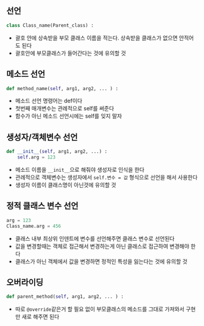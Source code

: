 ## 선언

```python
class Class_name(Parent_class) :
```

- 괄호 안에 상속받을 부모 클래스 이름을 적는다. 상속받을 클래스가 없으면 안적어도 된다
- 괄호안에 부모클래스가 들어간다는 것에 유의할 것

## 메소드 선언

```python
def method_name(self, arg1, arg2, ... ) :
```

- 메소드 선언 명령어는 def이다
- 첫번째 매개변수는 관례적으로 self를 써준다
- 함수가 아닌 메소드 선언시에는 self를 잊지 말자

## 생성자/객체변수 선언

```python
def __init__(self, arg1, arg2, ...) :
    self.arg = 123
```

- 메소드 이름을 `__init__`으로 해줘야 생성자로 인식을 한다
- 관례적으로 객체변수는 생성자에서 `self.변수 = 값` 형식으로 선언을 해서 사용한다
- 생성자 이름이 클래스명이 아닌것에 유의할 것

## 정적 클래스 변수 선언

```python
arg = 123
Class_name.arg = 456
```

- 클래스 내부 최상위 인덴트에 변수를 선언해주면 클래스 변수로 선언된다
- 값을 변경할때는 객체로 접근해서 변경하는게 아닌 클래스로 접근하여 변경해야 한다
- 클래스가 아닌 객체에서 값을 변경하면 정적인 특성을 잃는다는 것에 유의할 것

## 오버라이딩

```python
def parent_method(self, arg1, arg2, ... ) :
```

- 따로 `@override`같은거 할 필요 없이 부모클래스의 메소드를 그대로 가져와서 구현만 새로 해주면 된다